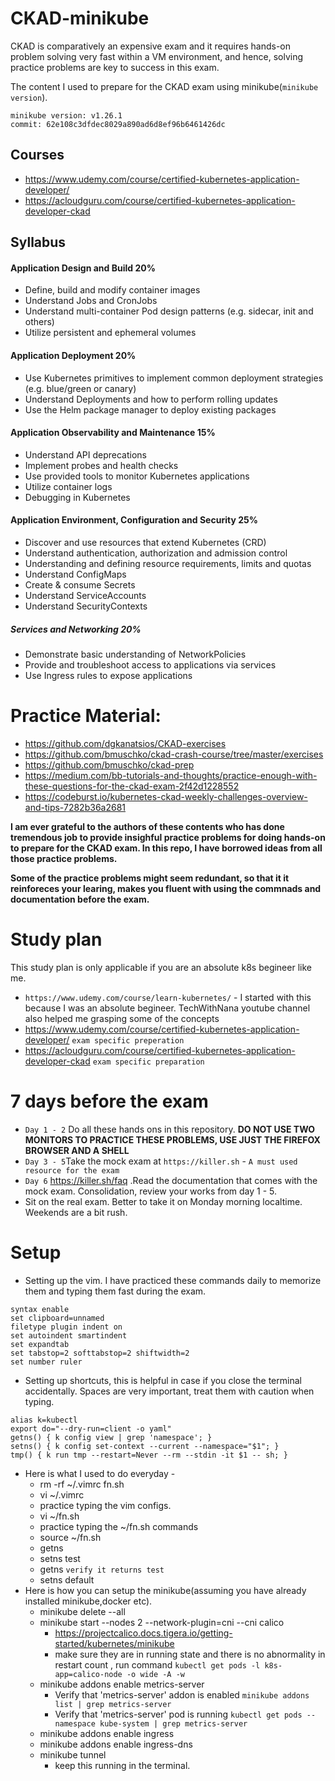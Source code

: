 # CKAD-minikube
CKAD is comparatively an expensive exam and it requires hands-on problem solving very fast within a VM environment, and hence, solving practice problems are key to success in this exam. 

The content I used to prepare for the CKAD exam using minikube(`minikube version`).
```
minikube version: v1.26.1
commit: 62e108c3dfdec8029a890ad6d8ef96b6461426dc
```


## Courses
- https://www.udemy.com/course/certified-kubernetes-application-developer/
- https://acloudguru.com/course/certified-kubernetes-application-developer-ckad



## Syllabus
#### Application Design and Build 20%

- Define, build and modify container images
- Understand Jobs and CronJobs
- Understand multi-container Pod design patterns (e.g. sidecar, init and others)
- Utilize persistent and ephemeral volumes

#### Application Deployment 20%
- Use Kubernetes primitives to implement common deployment strategies (e.g. blue/green or canary)
- Understand Deployments and how to perform rolling updates
- Use the Helm package manager to deploy existing packages 

#### Application Observability and Maintenance 15%
- Understand API deprecations
- Implement probes and health checks
- Use provided tools to monitor Kubernetes applications
- Utilize container logs
- Debugging in Kubernetes

#### Application Environment, Configuration and Security 25%
- Discover and use resources that extend Kubernetes (CRD)
- Understand authentication, authorization and admission control
- Understanding and defining resource requirements, limits and quotas
- Understand ConfigMaps
- Create & consume Secrets
- Understand ServiceAccounts
- Understand SecurityContexts

##### Services and Networking 20%
- Demonstrate basic understanding of NetworkPolicies
- Provide and troubleshoot access to applications via services
- Use Ingress rules to expose applications


# Practice Material:
- https://github.com/dgkanatsios/CKAD-exercises
- https://github.com/bmuschko/ckad-crash-course/tree/master/exercises
- https://github.com/bmuschko/ckad-prep
- https://medium.com/bb-tutorials-and-thoughts/practice-enough-with-these-questions-for-the-ckad-exam-2f42d1228552
- https://codeburst.io/kubernetes-ckad-weekly-challenges-overview-and-tips-7282b36a2681

**I am ever grateful to the authors of these contents who has done tremendous job to provide insighful practice problems for doing hands-on to prepare for the CKAD exam. In this repo, I have borrowed ideas from all those practice problems.**

**Some of the practice problems might seem redundant, so that it it reinforeces your learing, makes you fluent with using the commnads and documentation before the exam.**

# Study plan
This study plan is only applicable if you are an absolute k8s begineer like me.
- `https://www.udemy.com/course/learn-kubernetes/` - I started with this because I was an absolute begineer. TechWithNana youtube channel also helped me grasping some of the concepts
- https://www.udemy.com/course/certified-kubernetes-application-developer/ `exam specific preperation`
- https://acloudguru.com/course/certified-kubernetes-application-developer-ckad `exam specific preparation`

# 7 days before the exam
- `Day 1 - 2` Do all these hands ons in this repository. **DO NOT USE TWO MONITORS TO PRACTICE THESE PROBLEMS, USE JUST THE FIREFOX BROWSER AND A SHELL**
-  `Day 3 - 5`Take the mock exam at `https://killer.sh` - `A must used resource for the exam`
- `Day 6` https://killer.sh/faq .Read the documentation that comes with the mock exam. Consolidation, review your works from day 1 - 5.
- Sit on the real exam. Better to take it on Monday morning localtime. Weekends are a bit rush. 

# Setup
- Setting up the vim. I have practiced these commands daily to memorize them and typing them fast during the exam.
```
syntax enable
set clipboard=unnamed
filetype plugin indent on
set autoindent smartindent
set expandtab
set tabstop=2 softtabstop=2 shiftwidth=2
set number ruler
```
- Setting up shortcuts, this is helpful in case if you close the terminal accidentally. Spaces are very important, treat them with caution when typing.
```
alias k=kubectl
export do="--dry-run=client -o yaml"
getns() { k config view | grep 'namespace'; }
setns() { k config set-context --current --namespace="$1"; }
tmp() { k run tmp --restart=Never --rm --stdin -it $1 -- sh; }
```
- Here is what I used to do everyday -  
    - rm -rf ~/.vimrc fn.sh
    - vi ~/.vimrc
    - practice typing the vim configs.
    - vi ~/fn.sh
    - practice typing the ~/fn.sh commands
    - source ~/fn.sh
    - getns
    - setns test
    - getns `verify it returns test`
    - setns default
- Here is how you can setup the minikube(assuming you have already installed minikube,docker etc). 
    - minikube delete --all
    - minikube start --nodes 2 --network-plugin=cni --cni calico
        - https://projectcalico.docs.tigera.io/getting-started/kubernetes/minikube
        - make sure they are in running state and there is no abnormality in restart count , run command `kubectl get pods -l k8s-app=calico-node -o wide -A -w`
    - minikube addons enable metrics-server
        - Verify that 'metrics-server' addon is enabled `minikube addons list | grep metrics-server`
        -  Verify that 'metrics-server' pod is running `kubectl get pods --namespace kube-system | grep metrics-server `
    - minikube addons enable ingress
    - minikube addons enable ingress-dns
    - minikube tunnel 
        - keep this running in the terminal.
